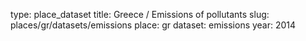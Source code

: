 type: place_dataset
title: Greece / Emissions of pollutants
slug: places/gr/datasets/emissions
place: gr
dataset: emissions
year: 2014
